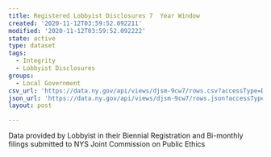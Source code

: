 ```yaml
---
title: Registered Lobbyist Disclosures 7  Year Window
created: '2020-11-12T03:59:52.092211'
modified: '2020-11-12T03:59:52.092222'
state: active
type: dataset
tags:
  - Integrity
  - Lobbyist Disclosures
groups:
  - Local Government
csv_url: 'https://data.ny.gov/api/views/djsm-9cw7/rows.csv?accessType=DOWNLOAD'
json_url: 'https://data.ny.gov/api/views/djsm-9cw7/rows.json?accessType=DOWNLOAD'
layout: post

---
```

Data provided by Lobbyist in their Biennial Registration and Bi-monthly filings submitted to NYS Joint Commission on Public Ethics
